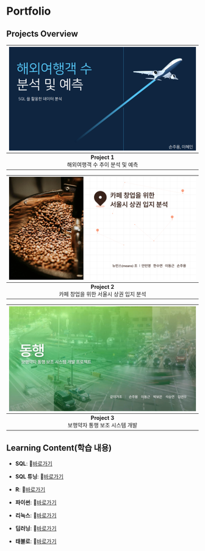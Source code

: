 # Portfolio

## Projects Overview

| <a href="SQL 포트폴리오.pdf"><img src="SQL.png" alt="SQL 데이터 분석 포트폴리오" width="500"></a> |
|:----------------------------------------------------------------:|
| **Project 1**<br> 해외여행객 수 추이 분석 및 예측                 |

| <a href="세미프로젝트(파이썬).pdf"><img src="세미.png" alt="파이썬 데이터 분석 포트폴리오" width="500"></a> |
|:-----------------------------------------------------------------------:|
| **Project 2**<br> 카페 창업을 위한 서울시 상권 입지 분석                 |

| <a href="파이널프로젝트(딥러닝).pdf"><img src="파이널.png" alt="딥러닝 포트폴리오" width="500"></a> |
|:----------------------------------------------------------------------:|
| **Project 3**<br> 보행약자 통행 보조 시스템 개발                        |


## Learning Content(학습 내용)

- **SQL**:  📄[바로가기](https://github.com/son-jy/sqlnote/blob/main/README.md)
  &nbsp;

- **SQL 튜닝**:  📄[바로가기](https://github.com/son-jy/sqltuning/blob/main/README.md)

- **R**:  📄[바로가기](https://github.com/son-jy/rnote/blob/main/README.md)

- **파이썬**:  📄[바로가기](https://github.com/son-jy/pythonnote/blob/main/README.md)

- **리눅스**:  📄[바로가기](https://github.com/son-jy/linuxnote/blob/main/README.md)

- **딥러닝**:  📄[바로가기](https://github.com/son-jy/deeplearningnote/blob/main/%EB%94%A5%EB%9F%AC%EB%8B%9D.png)

- **태블로**:  📄[바로가기](https://github.com/son-jy/tableaunote/blob/main/README.md)
